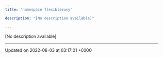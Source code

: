 ```yaml
---
title: 'namespace flexiblesusy'

description: "[No description available]"

---
```







[No description available]






-------------------------------

Updated on 2022-08-03 at 03:17:01 +0000
